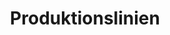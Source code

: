 ---
layout: article
title: Produktionslinien
description: 
  - Dieses Template beinhaltet den Status von zwei Produktionslinien in einer Halle.
lang: de
weight: 500
isDraft: false
ref: Production_Lines
category:
  - Production
image: Production_Lines_DE.png
download: Production_Lines_DE.pbmx
overview_description:
overview_benefits:
overview_data_sources:
---